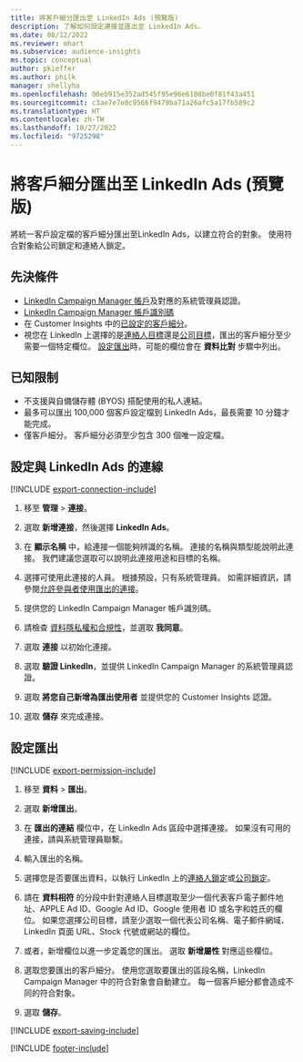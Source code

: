 ```yaml
---
title: 將客戶細分匯出至 LinkedIn Ads (預覽版)
description: 了解如何設定連接並匯出至 LinkedIn Ads。
ms.date: 08/12/2022
ms.reviewer: mhart
ms.subservice: audience-insights
ms.topic: conceptual
author: pkieffer
ms.author: philk
manager: shellyha
ms.openlocfilehash: 06eb915e352ad545f95e96e6108be0f81f43a451
ms.sourcegitcommit: c3ae7e7e0c9566f9479ba71a26afc5a17fb589c2
ms.translationtype: HT
ms.contentlocale: zh-TW
ms.lasthandoff: 10/27/2022
ms.locfileid: "9725298"
---
```

# <a name="export-segments-to-linkedin-ads-preview"></a>將客戶細分匯出至 LinkedIn Ads (預覽版)

將統一客戶設定檔的客戶細分匯出至LinkedIn Ads，以建立符合的對象。 使用符合對象給公司鎖定和連絡人鎖定。

## <a name="prerequisites"></a>先決條件

- [LinkedIn Campaign Manager 帳戶](https://business.linkedin.com/marketing-solutions/ads)及對應的系統管理員認證。
- [LinkedIn Campaign Manager 帳戶識別碼](https://www.linkedin.com/help/lms/answer/a424270)
- 在 Customer Insights 中的[已設定的客戶細分](segments.md)。
- 視您在 LinkedIn 上選擇的是[連絡人目標](https://business.linkedin.com/marketing-solutions/ad-targeting/contact-targeting)還是[公司目標](https://business.linkedin.com/marketing-solutions/ad-targeting/account-targeting)，匯出的客戶細分至少需要一個特定欄位。 [設定匯出](#configure-an-export)時，可能的欄位會在 **資料比對** 步驟中列出。

## <a name="known-limitations"></a>已知限制

- 不支援與自備儲存體 (BYOS) 搭配使用的私人連結。
- 最多可以匯出 100,000 個客戶設定檔到 LinkedIn Ads，最長需要 10 分鐘才能完成。
- 僅客戶細分。 客戶細分必須至少包含 300 個唯一設定檔。

## <a name="set-up-connection-to-linkedin-ads"></a>設定與 LinkedIn Ads 的連線

[!INCLUDE [export-connection-include](includes/export-connection-admn.md)]

1. 移至 **管理** > **連接**。

1. 選取 **新增連接**，然後選擇 **LinkedIn Ads**。

1. 在 **顯示名稱** 中，給連接一個能夠辨識的名稱。 連接的名稱與類型能說明此連接。 我們建議您選取可以說明此連接用途和目標的名稱。

1. 選擇可使用此連接的人員。 根據預設，只有系統管理員。 如需詳細資訊，請參閱[允許參與者使用匯出的連接](connections.md#allow-contributors-to-use-a-connection-for-exports)。

1. 提供您的 LinkedIn Campaign Manager 帳戶識別碼。

1. 請檢查 [資料隱私權和合規性](connections.md#data-privacy-and-compliance)，並選取 **我同意**。

1. 選取 **連接** 以初始化連接。

1. 選取 **驗證 LinkedIn**，並提供 LinkedIn Campaign Manager 的系統管理員認證。

1. 選取 **將您自己新增為匯出使用者** 並提供您的 Customer Insights 認證。

1. 選取 **儲存** 來完成連接。

## <a name="configure-an-export"></a>設定匯出

[!INCLUDE [export-permission-include](includes/export-permission.md)]

1. 移至 **資料** > **匯出**。

1. 選取 **新增匯出**。

1. 在 **匯出的連結** 欄位中，在 LinkedIn Ads 區段中選擇連接。 如果沒有可用的連接，請與系統管理員聯繫。

1. 輸入匯出的名稱。

1. 選擇您是否要匯出資料，以執行 LinkedIn 上的[連絡人鎖定](https://business.linkedin.com/marketing-solutions/ad-targeting/contact-targeting)或[公司鎖定](https://business.linkedin.com/marketing-solutions/ad-targeting/account-targeting)。

1. 請在 **資料相符** 的分段中針對連絡人目標選取至少一個代表客戶電子郵件地址、APPLE Ad ID、Google Ad ID、Google 使用者 ID 或名字和姓氏的欄位。 如果您選擇公司目標，請至少選取一個代表公司名稱、電子郵件網域、LinkedIn 頁面 URL、Stock 代號或網站的欄位。

1. 或者，新增欄位以進一步定義您的匯出。 選取 **新增屬性** 對應這些欄位。

1. 選取您要匯出的客戶細分。 使用您選取要匯出的區段名稱，LinkedIn Campaign Manager 中的符合對象會自動建立。 每一個客戶細分都會造成不同的符合對象。

1. 選取 **儲存**。

[!INCLUDE [export-saving-include](includes/export-saving.md)]

[!INCLUDE [footer-include](includes/footer-banner.md)]
